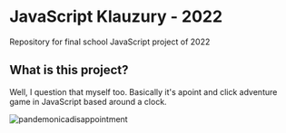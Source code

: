 # JavaScript Klauzury - 2022
Repository for final school JavaScript project of 2022

## What is this project?
Well, I question that myself too. Basically it's apoint and click adventure game in JavaScript based around a clock.

![pandemonicadisappointment](https://user-images.githubusercontent.com/60230933/161471165-b86c57ca-1941-4555-9e16-c01b5d67c4b1.png)
